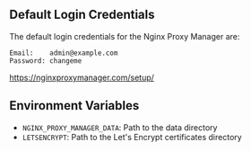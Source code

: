 ## Default Login Credentials
The default login credentials for the Nginx Proxy Manager are:
```plaintext
Email:    admin@example.com
Password: changeme
```
https://nginxproxymanager.com/setup/

## Environment Variables
- `NGINX_PROXY_MANAGER_DATA`: Path to the data directory
- `LETSENCRYPT`: Path to the Let's Encrypt certificates directory
